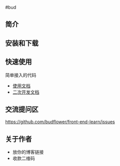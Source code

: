 #bud

## 简介
## 安装和下载
## 快速使用
简单接入的代码

- [使用文档]()
- [二次开发文档]()

## 交流提问区
https://github.com/budflower/front-end-learn/issues

## 关于作者

- 放你的博客链接
- 收款二维码